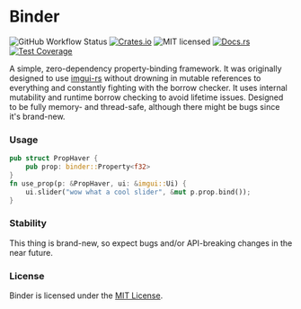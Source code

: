 # Binder

![GitHub Workflow Status](https://img.shields.io/github/workflow/status/trashbyte/binder/build?logo=github)
[![Crates.io](https://img.shields.io/crates/v/binder)](https://crates.io/crates/binder)
![MIT licensed](https://img.shields.io/badge/license-MIT-blue.svg)
[![Docs.rs](https://img.shields.io/endpoint?url=https%3A%2F%2Fgist.githubusercontent.com%2Ftrashbyte%2F1cbfc846fa8473de52bf7beadf8e690d%2Fraw%2F8e78e0340c6c7d20a70e52210284d553ac0885b0%2Fcoverage-binder.json)](https://docs.rs/binder/)
[![Test Coverage](https://img.shields.io/endpoint?url=https%3A%2F%2Fgist.githubusercontent.com%2Ftrashbyte%2F1cbfc846fa8473de52bf7beadf8e690d%2Fraw%2F6061a221a5ed44082fc997a7cb70ce79dbf2c0b2%2Ftest-badge-binder.json)](https://codecov.io/gh/trashbyte/binder)

A simple, zero-dependency property-binding framework. It was originally designed
to use [imgui-rs](https://github.com/imgui-rs/imgui-rs) without drowning in mutable
references to everything and constantly fighting with the borrow checker.
It uses internal mutability and runtime borrow checking to avoid lifetime
issues. Designed to be fully memory- and thread-safe, although there might be
bugs since it's brand-new.

### Usage

```rust
pub struct PropHaver {
    pub prop: binder::Property<f32>
}
fn use_prop(p: &PropHaver, ui: &imgui::Ui) {
    ui.slider("wow what a cool slider", &mut p.prop.bind());
}
```

### Stability

This thing is brand-new, so expect bugs and/or API-breaking changes in the near future.

### License

Binder is licensed under the [MIT License](https://opensource.org/licenses/MIT).
